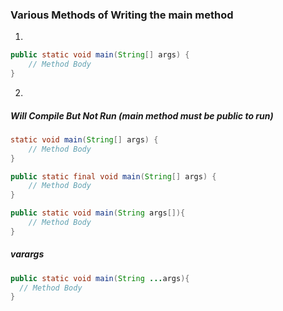 ### Various Methods of Writing the main method

1.
```java
public static void main(String[] args) {
    // Method Body
}
```
2.
##### Will Compile But Not Run (main method must be public to run)
```java
static void main(String[] args) {
    // Method Body
}
```

```java
public static final void main(String[] args) {
    // Method Body
}
```

```java
public static void main(String args[]){
    // Method Body
}
```


##### varargs
```java
public static void main(String ...args){
  // Method Body
}
```

